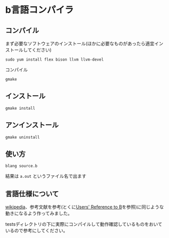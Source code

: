 # b言語コンパイラ

## コンパイル
まず必要なソフトウェアのインストール(ほかに必要なものがあったら適宜インストールしてください)
```
sudo yum install flex bison llvm llvm-devel
```
コンパイル
```
gmake
``` 

## インストール
```
gmake install
```

## アンインストール
```
gmake uninstall
```

## 使い方
```
blang source.b
```
結果は `a.out` というファイル名で出ます

## 言語仕様について
[wikipedia](https://ja.wikipedia.org/wiki/B%E8%A8%80%E8%AA%9E)、参考文献を参考(とくに[Users' Reference to B](https://web.archive.org/web/20150317033259/https://www.bell-labs.com/usr/dmr/www/kbman.pdf)を参照)に同じような動きになるよう作ってみました。

testsディレクトリの下に実際にコンパイルして動作確認しているものをおいているので参考にしてください。


